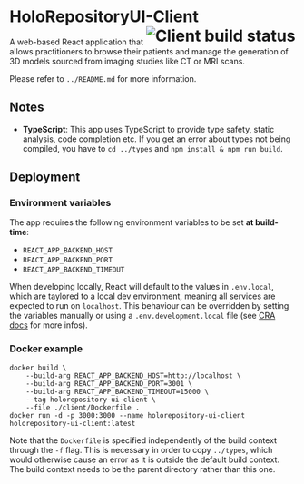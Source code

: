 # HoloRepositoryUI-Client <a href="https://dev.azure.com/MSGOSHHOLO/HoloRepository/_build/latest?definitionId=1&branchName=dev"><img src="https://dev.azure.com/MSGOSHHOLO/HoloRepository/_apis/build/status/HoloRepository-Core?branchName=dev&jobName=HoloRepositoryUI%20-%20Client" alt="Client build status" align="right" /></a>

A web-based React application that allows practitioners to browse their patients and manage the generation of 3D models sourced from imaging studies like CT or MRI scans.

Please refer to `../README.md` for more information.

## Notes

- **TypeScript**: This app uses TypeScript to provide type safety, static analysis, code completion etc. If you get an error about types not being compiled, you have to `cd ../types` and `npm install & npm run build`.

## Deployment

### Environment variables

The app requires the following environment variables to be set **at build-time**:

- `REACT_APP_BACKEND_HOST`
- `REACT_APP_BACKEND_PORT`
- `REACT_APP_BACKEND_TIMEOUT`

When developing locally, React will default to the values in `.env.local`, which are taylored to a local dev environment, meaning all services are expected to run on `localhost`. This behaviour can be overridden by setting the variables manually or using a `.env.development.local` file (see [CRA docs](https://create-react-app.dev/docs/adding-custom-environment-variables) for more infos).

### Docker example

```shell
docker build \
    --build-arg REACT_APP_BACKEND_HOST=http://localhost \
    --build-arg REACT_APP_BACKEND_PORT=3001 \
    --build-arg REACT_APP_BACKEND_TIMEOUT=15000 \
    --tag holorepository-ui-client \
    --file ./client/Dockerfile .
docker run -d -p 3000:3000 --name holorepository-ui-client holorepository-ui-client:latest
```

Note that the `Dockerfile` is specified independently of the build context through the `-f` flag. This is necessary in order to copy `../types`, which would otherwise cause an error as it is outside the default build context. The build context needs to be the parent directory rather than this one.
